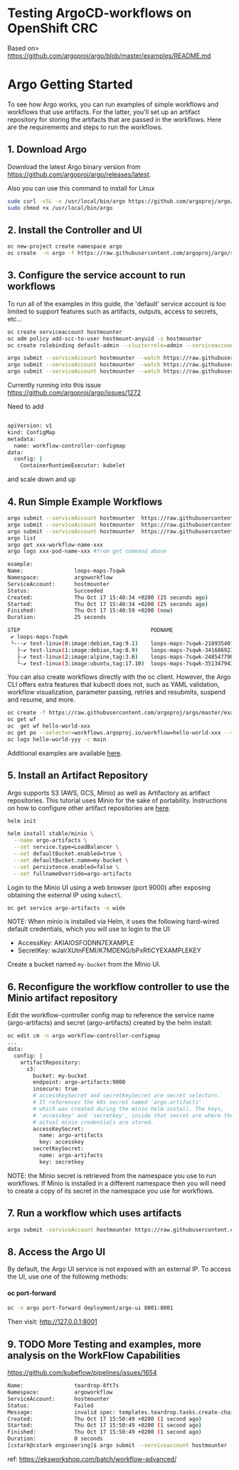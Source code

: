 

# Testing ArgoCD-workflows on OpenShift CRC

Based on> 
https://github.com/argoproj/argo/blob/master/examples/README.md


# Argo Getting Started

To see how Argo works, you can run examples of simple workflows and workflows that use artifacts.
For the latter, you'll set up an artifact repository for storing the artifacts that are passed in
the workflows. Here are the requirements and steps to run the workflows.


## 1. Download Argo

Download the latest Argo binary version from https://github.com/argoproj/argo/releases/latest.


Also you can use this command to install for Linux 

```bash
sudo curl -sSL -o /usr/local/bin/argo https://github.com/argoproj/argo/releases/download/v2.3.0/argo-linux-amd64
sudo chmod +x /usr/local/bin/argo
```

## 2. Install the Controller and UI

```bash
oc new-project create namespace argo
oc create  -n argo -f https://raw.githubusercontent.com/argoproj/argo/stable/manifests/install.yaml
```

## 3. Configure the service account to run workflows

To run all of the examples in this guide, the 'default' service account is too limited to support
features such as artifacts, outputs, access to secrets, etc... 


```bash
oc create serviceaccount hostmounter
oc adm policy add-scc-to-user hostmount-anyuid -z hostmounter
oc create rolebinding default-admin --clusterrole=admin --serviceaccount=argoworkflow:hostmounter

argo submit --serviceAccount hostmounter --watch https://raw.githubusercontent.com/argoproj/argo/master/examples/hello-world.yaml
argo submit --serviceAccount hostmounter --watch https://raw.githubusercontent.com/argoproj/argo/master/examples/coinflip.yaml
argo submit --serviceAccount hostmounter --watch https://raw.githubusercontent.com/argoproj/argo/master/examples/loops-maps.yaml

```
Currently running into this issue
https://github.com/argoproj/argo/issues/1272

Need to add 

```bash

apiVersion: v1
kind: ConfigMap
metadata:
  name: workflow-controller-configmap
data:
  config: |
    ContainerRuntimeExecutor: kubelet

```

and scale down and up



## 4. Run Simple Example Workflows

```bash
argo submit --serviceAccount hostmounter  https://raw.githubusercontent.com/argoproj/argo/master/examples/hello-world.yaml
argo submit --serviceAccount hostmounter  https://raw.githubusercontent.com/argoproj/argo/master/examples/coinflip.yaml
argo submit --serviceAccount hostmounter  https://raw.githubusercontent.com/argoproj/argo/master/examples/loops-maps.yaml
argo list
argo get xxx-workflow-name-xxx
argo logs xxx-pod-name-xxx #from get command above
```

```bash
example:
Name:                loops-maps-7sqwk
Namespace:           argoworkflow
ServiceAccount:      hostmounter
Status:              Succeeded
Created:             Thu Oct 17 15:40:34 +0200 (25 seconds ago)
Started:             Thu Oct 17 15:40:34 +0200 (25 seconds ago)
Finished:            Thu Oct 17 15:40:59 +0200 (now)
Duration:            25 seconds

STEP                                         PODNAME                      DURATION  MESSAGE
 ✔ loops-maps-7sqwk                                                                 
 └-·-✔ test-linux(0:image:debian,tag:9.1)    loops-maps-7sqwk-2189354012  16s       
   ├-✔ test-linux(1:image:debian,tag:8.9)    loops-maps-7sqwk-3416869238  17s       
   ├-✔ test-linux(2:image:alpine,tag:3.6)    loops-maps-7sqwk-2485477909  19s       
   └-✔ test-linux(3:image:ubuntu,tag:17.10)  loops-maps-7sqwk-3513479432  21s       
```





You can also create workflows directly with the oc client. However, the Argo CLI offers extra features
that kubectl does not, such as YAML validation, workflow visualization, parameter passing, retries
and resubmits, suspend and resume, and more.

```bash
oc create -f https://raw.githubusercontent.com/argoproj/argo/master/examples/hello-world.yaml
oc get wf
oc  get wf hello-world-xxx
oc get po --selector=workflows.argoproj.io/workflow=hello-world-xxx --show-all
oc logs hello-world-yyy -c main
```

Additional examples are available [here](https://github.com/argoproj/argo/blob/master/examples/README.md).

## 5. Install an Artifact Repository

Argo supports S3 (AWS, GCS, Minio) as well as Artifactory as artifact repositories. This tutorial
uses Minio for the sake of portability. Instructions on how to configure other artifact repositories
are [here](https://github.com/argoproj/argo/blob/master/ARTIFACT_REPO.md).


```bash
helm init

helm install stable/minio \
  --name argo-artifacts \
  --set service.type=LoadBalancer \
  --set defaultBucket.enabled=true \
  --set defaultBucket.name=my-bucket \
  --set persistence.enabled=false \
  --set fullnameOverride=argo-artifacts
```

Login to the Minio UI using a web browser (port 9000) after exposing obtaining the external IP using `kubectl`.

```bash
oc get service argo-artifacts -o wide
```

NOTE: When minio is installed via Helm, it uses the following hard-wired default credentials,
which you will use to login to the UI:
* AccessKey: AKIAIOSFODNN7EXAMPLE
* SecretKey: wJalrXUtnFEMI/K7MDENG/bPxRfiCYEXAMPLEKEY

Create a bucket named `my-bucket` from the Minio UI.

## 6. Reconfigure the workflow controller to use the Minio artifact repository

Edit the workflow-controller config map to reference the service name (argo-artifacts) and
secret (argo-artifacts) created by the helm install:

```bash
oc edit cm -n argo workflow-controller-configmap
...
data:
  config: |
    artifactRepository:
      s3:
        bucket: my-bucket
        endpoint: argo-artifacts:9000
        insecure: true
        # accessKeySecret and secretKeySecret are secret selectors.
        # It references the k8s secret named 'argo-artifacts'
        # which was created during the minio helm install. The keys,
        # 'accesskey' and 'secretkey', inside that secret are where the
        # actual minio credentials are stored.
        accessKeySecret:
          name: argo-artifacts
          key: accesskey
        secretKeySecret:
          name: argo-artifacts
          key: secretkey
```

NOTE: the Minio secret is retrieved from the namespace you use to run workflows. If Minio is
installed in a different namespace then you will need to create a copy of its secret in the
namespace you use for workflows.

## 7. Run a workflow which uses artifacts

```bash
argo submit -serviceAccount hostmounter https://raw.githubusercontent.com/argoproj/argo/master/examples/artifact-passing.yaml
```

## 8. Access the Argo UI

By default, the Argo UI service is not exposed with an external IP. To access the UI, use one of the
following methods:

#### oc port-forward

```bash
oc -n argo port-forward deployment/argo-ui 8001:8001
```
Then visit: http://127.0.0.1:8001


## 9. TODO More Testing and examples, more analysis on the WorkFlow Capabilities

https://github.com/kubeflow/pipelines/issues/1654

```bash
Name:                teardrop-8ft7s
Namespace:           argoworkflow
ServiceAccount:      hostmounter
Status:              Failed
Message:             invalid spec: templates.teardrop.tasks.create-chain templates.create-chain.outputs.artifacts.chain: kubelet executor does not support outputs from base image layer. must use emptyDir
Created:             Thu Oct 17 15:50:49 +0200 (1 second ago)
Started:             Thu Oct 17 15:50:49 +0200 (1 second ago)
Finished:            Thu Oct 17 15:50:49 +0200 (1 second ago)
Duration:            0 seconds
[cstark@cstark engineering]$ argo submit --serviceaccount hostmounter --watch https://raw.githubusercontent.com/ch-stark/test/master/advanced_workflow.yaml

```

ref:
https://eksworkshop.com/batch/workflow-advanced/

